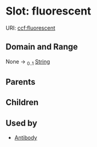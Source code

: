 
# Slot: fluorescent



URI: [ccf:fluorescent](http://purl.org/ccf/fluorescent)


## Domain and Range

None &#8594;  <sub>0..1</sub> [String](types/String.md)

## Parents


## Children


## Used by

 * [Antibody](Antibody.md)
